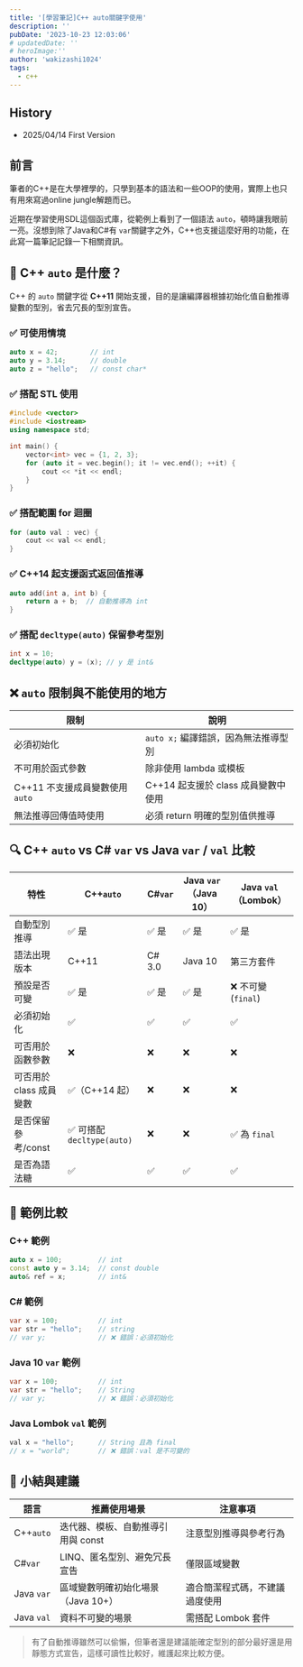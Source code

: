```yaml
---
title: '[學習筆記]C++ auto關鍵字使用'
description: ''
pubDate: '2023-10-23 12:03:06'
# updatedDate: ''
# heroImage:''
author: 'wakizashi1024'
tags:
  - c++
---
```

## History

- 2025/04/14 First Version

## 前言

筆者的C++是在大學裡學的，只學到基本的語法和一些OOP的使用，實際上也只有用來寫過online jungle解題而已。

近期在學習使用SDL這個函式庫，從範例上看到了一個語法 `auto`，頓時讓我眼前一亮。沒想到除了Java和C#有 `var`關鍵字之外，C++也支援這麼好用的功能，在此寫一篇筆記記錄一下相關資訊。


## 🧠 C++ `auto` 是什麼？

C++ 的 `auto` 關鍵字從 **C++11** 開始支援，目的是讓編譯器根據初始化值自動推導變數的型別，省去冗長的型別宣告。

### ✅ 可使用情境

```cpp
auto x = 42;        // int
auto y = 3.14;      // double
auto z = "hello";   // const char*
```


### ✅ 搭配 STL 使用

```cpp
#include <vector>
#include <iostream>
using namespace std;

int main() {
    vector<int> vec = {1, 2, 3};
    for (auto it = vec.begin(); it != vec.end(); ++it) {
        cout << *it << endl;
    }
}
```


### ✅ 搭配範圍 for 迴圈

```cpp
for (auto val : vec) {
    cout << val << endl;
}
```


### ✅ C++14 起支援函式返回值推導

```cpp
auto add(int a, int b) {
    return a + b;  // 自動推導為 int
}
```


### ✅ 搭配 `decltype(auto)` 保留參考型別

```cpp
int x = 10;
decltype(auto) y = (x); // y 是 int&
```


## ❌ `auto` 限制與不能使用的地方

| 限制                              | 說明                                   |
| --------------------------------- | -------------------------------------- |
| 必須初始化                        | `auto x;` 編譯錯誤，因為無法推導型別 |
| 不可用於函式參數                  | 除非使用 lambda 或模板                 |
| C++11 不支援成員變數使用 `auto` | C++14 起支援於 class 成員變數中使用    |
| 無法推導回傳值時使用              | 必須 return 明確的型別值供推導         |


## 🔍 C++ `auto` vs C# `var` vs Java `var` / `val` 比較

| 特性                    | C++`auto`                  | C#`var` | Java `var`（Java 10） | Java `val`（Lombok） |
| ----------------------- | ---------------------------- | --------- | ----------------------- | ---------------------- |
| 自動型別推導            | ✅ 是                        | ✅ 是     | ✅ 是                   | ✅ 是                  |
| 語法出現版本            | C++11                        | C# 3.0    | Java 10                 | 第三方套件             |
| 預設是否可變            | ✅ 是                        | ✅ 是     | ✅ 是                   | ❌ 不可變 (`final`)  |
| 必須初始化              | ✅                           | ✅        | ✅                      | ✅                     |
| 可否用於函數參數        | ❌                           | ❌        | ❌                      | ❌                     |
| 可否用於 class 成員變數 | ✅（C++14 起）               | ❌        | ❌                      | ❌                     |
| 是否保留參考/const      | ✅ 可搭配 `decltype(auto)` | ❌        | ❌                      | ✅ 為 `final`        |
| 是否為語法糖            | ✅                           | ✅        | ✅                      | ✅                     |


## 📘 範例比較

### C++ 範例

```cpp
auto x = 100;         // int
const auto y = 3.14;  // const double
auto& ref = x;        // int&
```

### C# 範例

```csharp
var x = 100;          // int
var str = "hello";    // string
// var y;             // ❌ 錯誤：必須初始化
```


### Java 10 `var` 範例

```java
var x = 100;          // int
var str = "hello";    // String
// var y;             // ❌ 錯誤：必須初始化
```

### Java Lombok `val` 範例

```java
val x = "hello";      // String 且為 final
// x = "world";       // ❌ 錯誤：val 是不可變的
```

## 🧾 小結與建議

| 語言         | 推薦使用場景                       | 注意事項                       |
| ------------ | ---------------------------------- | ------------------------------ |
| C++`auto`  | 迭代器、模板、自動推導引用與 const | 注意型別推導與參考行為         |
| C#`var`    | LINQ、匿名型別、避免冗長宣告       | 僅限區域變數                   |
| Java `var` | 區域變數明確初始化場景（Java 10+） | 適合簡潔程式碼，不建議過度使用 |
| Java `val` | 資料不可變的場景                   | 需搭配 Lombok 套件             |

> 有了自動推導雖然可以偷懶，但筆者還是建議能確定型別的部分最好還是用靜態方式宣告，這樣可讀性比較好，維護起來比較方便。
